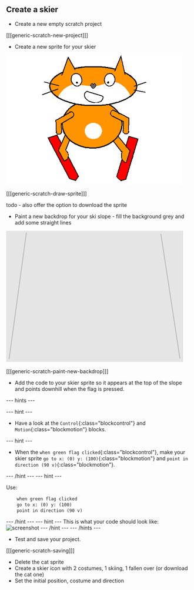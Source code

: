 ## Create a skier

+ Create a new empty scratch project

[[[generic-scratch-new-project]]]

+ Create a new sprite for your skier

![skier sprite](images/skier_sprite.png)

[[[generic-scratch-draw-sprite]]]

todo - also offer the option to download the sprite

+ Paint a new backdrop for your ski slope - fill the background grey and add some straight lines

![ski slope backdrop](images/backdrop.png)

[[[generic-scratch-paint-new-backdrop]]]

+ Add the code to your skier sprite so it appears at the top of the slope and points downhill when the flag is pressed.

--- hints ---

--- hint ---

+ Have a look at the `Control`{:class="blockcontrol"} and `Motion`{:class="blockmotion"} blocks.

--- hint ---

+ When the `when green flag clicked`{:class="blockcontrol"}, make your skier sprite `go to x: (0) y: (100)`{:class="blockmotion"}  and `point in direction (90 v)`{:class="blockmotion"}.

--- /hint ---
--- hint ---

Use:

```blocks
	when green flag clicked
	go to x: (0) y: (100)
	point in direction (90 v)
```

--- /hint ---
--- hint ---
This is what your code should look like:
![screenshot](images/ghost-appear-code.png)
--- /hint ---
--- /hints ---

+ Test and save your project.

[[[generic-scratch-saving]]]

+ Delete the cat sprite
+ Create a skier icon with 2 costumes, 1 skiing, 1 fallen over (or download the cat one) 
+ Set the initial position, costume and direction

